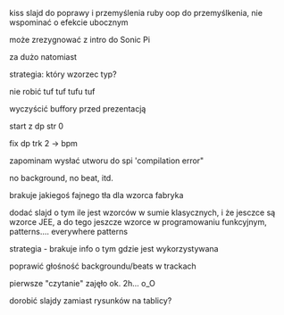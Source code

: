 kiss slajd do poprawy i przemyślenia
ruby oop do przemyślkenia, nie wspominać o efekcie ubocznym

może zrezygnować z intro do Sonic Pi

za dużo natomiast

strategia: który wzorzec typ? 

nie robić tuf tuf tufu tuf 

wyczyścić buffory przed prezentacją

start z dp str 0


fix dp trk 2 -> bpm

zapominam wysłać utworu do spi 'compilation error"

no background, no beat, itd.

brakuje jakiegoś fajnego tła dla wzorca fabryka

dodać slajd o tym ile jest wzorców w sumie klasycznych, 
i że jesczce są wzorce JEE, a do tego jeszcze wzorce 
w programowaniu funkcyjnym, 
patterns.... everywhere patterns 

strategia - brakuje info o tym gdzie jest wykorzystywana

poprawić głośność backgroundu/beats w trackach


pierwsze "czytanie" zajęło ok. 2h... o_O

dorobić slajdy zamiast rysunków na tablicy?